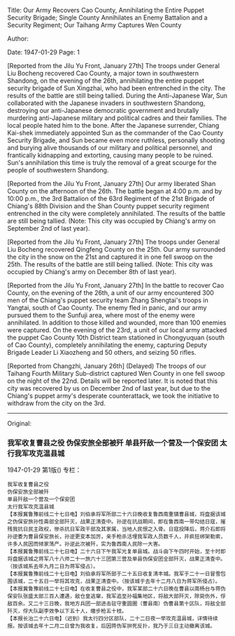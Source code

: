 Title: Our Army Recovers Cao County, Annihilating the Entire Puppet Security Brigade; Single County Annihilates an Enemy Battalion and a Security Regiment; Our Taihang Army Captures Wen County

Author:

Date: 1947-01-29
Page: 1

[Reported from the Jilu Yu Front, January 27th] The troops under General Liu Bocheng recovered Cao County, a major town in southwestern Shandong, on the evening of the 26th, annihilating the entire puppet security brigade of Sun Xingzhai, who had been entrenched in the city. The results of the battle are still being tallied. During the Anti-Japanese War, Sun collaborated with the Japanese invaders in southwestern Shandong, destroying our anti-Japanese democratic government and brutally murdering anti-Japanese military and political cadres and their families. The local people hated him to the bone. After the Japanese surrender, Chiang Kai-shek immediately appointed Sun as the commander of the Cao County Security Brigade, and Sun became even more ruthless, personally shooting and burying alive thousands of our military and political personnel, and frantically kidnapping and extorting, causing many people to be ruined. Sun's annihilation this time is truly the removal of a great scourge for the people of southwestern Shandong.

[Reported from the Jilu Yu Front, January 27th] Our army liberated Shan County on the afternoon of the 26th. The battle began at 4:00 p.m. and by 10:00 p.m., the 3rd Battalion of the 63rd Regiment of the 21st Brigade of Chiang's 88th Division and the Shan County puppet security regiment entrenched in the city were completely annihilated. The results of the battle are still being tallied. (Note: This city was occupied by Chiang's army on September 2nd of last year).

[Reported from the Jilu Yu Front, January 27th] The troops under General Liu Bocheng recovered Qingfeng County on the 25th. Our army surrounded the city in the snow on the 21st and captured it in one fell swoop on the 25th. The results of the battle are still being tallied. (Note: This city was occupied by Chiang's army on December 8th of last year).

[Reported from the Jilu Yu Front, January 27th] In the battle to recover Cao County, on the evening of the 26th, a unit of our army encountered 300 men of the Chiang's puppet security team Zhang Shengtai's troops in Yangtai, south of Cao County. The enemy fled in panic, and our army pursued them to the Sunfuji area, where most of the enemy were annihilated. In addition to those killed and wounded, more than 100 enemies were captured. On the evening of the 23rd, a unit of our local army attacked the puppet Cao County 10th District team stationed in Chongyuquan (south of Cao County), completely annihilating the enemy, capturing Deputy Brigade Leader Li Xiaozheng and 50 others, and seizing 50 rifles.

[Reported from Changzhi, January 26th] (Delayed) The troops of our Taihang Fourth Military Sub-district captured Wen County in one fell swoop on the night of the 22nd. Details will be reported later. It is noted that this city was recovered by us on December 2nd of last year, but due to the Chiang's puppet army's desperate counterattack, we took the initiative to withdraw from the city on the 3rd.



<hr /> 

Original: 


### 我军收复曹县之役  伪保安旅全部被歼  单县歼敌一个营及一个保安团  太行我军攻克温县城

1947-01-29
第1版()
专栏：

    我军收复曹县之役
    伪保安旅全部被歼
    单县歼敌一个营及一个保安团
    太行我军攻克温县城
    【本报冀鲁豫前线二十七日电】刘伯承将军所部二十六日晚收复鲁西南重镇曹县城，将盘据该城之伪保安旅孙性斋部全部歼灭，战果正清查中。孙逆在抗战期间，即在鲁西南一带勾结日寇，摧残我抗日民主政权，惨杀抗日军政干部及其家属，当地人民恨之入骨。日寇投降后，蒋介石即将孙逆委为曹县保安旅长，孙逆更变本加厉，亲手枪杀活埋我军政人员数千人，并疯狂绑架勒索，许多人民因而倾家荡产。孙逆此次被歼，实为鲁西南人民除一大害。
    【本报冀鲁豫前线二十七日电】二十六日下午我军光复单县城。战斗由下午四时开始，至十时即将盘据该城之蒋军八十八师二十一旅六十三团第三营及单县伪保安团全部歼灭，战果正清查中。（按该城系去年九月二日为蒋军侵占）。
    【本报冀鲁豫前线二十七日电】刘伯承将军所部于二十五日收复清丰城。我军于二十一日冒雪包围该城，二十五日一举将其攻克，战果正清查中。（按该城于去年十二月八日为蒋军所侵占）。
    【本报冀鲁豫前线二十七日电】在收复曹县之役中，我军某部二十六日晚在曹县以南杨台与蒋伪保安队张盛太部三百人遭遇，敌仓皇逃窜，我军追至孙福集地区，将敌大部歼灭，除毙伤外，俘敌百余。又二十三日晚，我地方兵团一部进击驻守重圆圈（曹县南）伪曹县第十区队，将敌全部歼灭，俘大队副李效争以下五十人，缴步枪五十枝。
    【本报长治二十六日电】（迟到）我太行四分区部队，二十二日夜一举攻克温县城，详情待续报。按该城去年十二月二日曾为我收复，后因蒋伪军拚死反扑，我乃于三日主动撤离该城。
